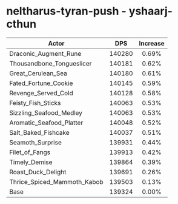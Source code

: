 # neltharus-tyran-push - yshaarj-cthun
| Actor | DPS | Increase |
|---|:---:|:---:|
|Draconic_Augment_Rune|140280|0.69%|
|Thousandbone_Tongueslicer|140181|0.62%|
|Great_Cerulean_Sea|140180|0.61%|
|Fated_Fortune_Cookie|140145|0.59%|
|Revenge_Served_Cold|140128|0.58%|
|Feisty_Fish_Sticks|140063|0.53%|
|Sizzling_Seafood_Medley|140063|0.53%|
|Aromatic_Seafood_Platter|140048|0.52%|
|Salt_Baked_Fishcake|140037|0.51%|
|Seamoth_Surprise|139931|0.44%|
|Filet_of_Fangs|139913|0.42%|
|Timely_Demise|139864|0.39%|
|Roast_Duck_Delight|139691|0.26%|
|Thrice_Spiced_Mammoth_Kabob|139503|0.13%|
|Base|139324|0.00%|
